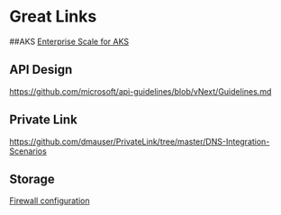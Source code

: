 # Great Links
##AKS 
[Enterprise Scale for AKS](https://github.com/azure/enterprise-scale-for-aks)

## API Design
https://github.com/microsoft/api-guidelines/blob/vNext/Guidelines.md

## Private Link
https://github.com/dmauser/PrivateLink/tree/master/DNS-Integration-Scenarios

## Storage
[Firewall configuration](https://docs.microsoft.com/en-us/azure/storage/common/storage-network-security?tabs=azure-portal)
